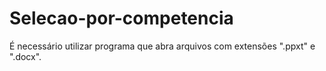# Selecao-por-competencia
É necessário utilizar programa que abra arquivos com extensões ".ppxt" e ".docx".
